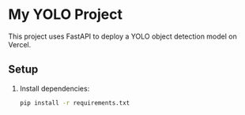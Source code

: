 # My YOLO Project

This project uses FastAPI to deploy a YOLO object detection model on Vercel.

## Setup

1. Install dependencies:
   ```bash
   pip install -r requirements.txt
